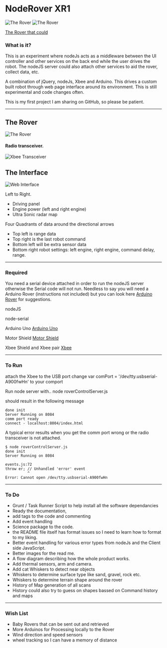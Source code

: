 NodeRover XR1
==

![The Rover](/images/spaceapps.png )
![The Rover](/images/nasa_logo.png)

[The Rover that could](https://2014.spaceappschallenge.org/project/the-little-rover-that-could/)


### What is it?
This is an experiment where nodeJs acts as a middleware between the UI controller and other services on the back end while the user drives the robot.  The nodeJS server could also attach other services to aid the rover, collect data, etc.

A combination of jQuery, nodeJs, Xbee and Arduino. This drives a custom built robot through web page interface around its environment.  This is still experimental and code changes often.

This is my first project I am sharing on GitHub, so please be patient.

_____
## The Rover

![The Rover](/images/xr1.jpg)

#### Radio transceiver.
![Xbee Transceiver ](/images/xBee.JPG)


## The Interface
![Web Interface ](/images/nodeRoverControls.jpg)

Left to Right.
* Driving panel
* Engine power (left and right engine)
* Ultra Sonic radar map

Four Quadrants of data around the directional arrows
* Top left is range data
* Top right is the last robot command
* Bottom left will be extra sensor data
* Bottom right robot settings: left engine, right engine, command delay, range.

______
### Required 

You need a serial device attached in order to run the nodeJS server otherwise the Serial code will not run.  Needless to say you will need a Arduino Rover (instructions not included) but you can look here [Arduino Rover](http://www.instructables.com/id/Little-Rover-ArduinoPicaxeTamiya-platform-las/) for suggestions.

nodeJS

node-serial

Arduino Uno [Arduino Uno](http://arduino.cc/en/Main/ArduinoBoardUno#.UxS-e3lBRqg)

Motor Shield [Motor Shield](https://www.sparkfun.com/products/9815)

Xbee Shield and Xbee pair [Xbee](https://www.sparkfun.com/categories/223)

_____
### To Run
attach the Xbee to the USB port
change var comPort = '/dev/tty.usbserial-A900fwHn' to your comport

Run node server with..
	node roverControlServer.js

should result in the following message

	done init
	Server Running on 8084
    comm port ready
    connect - localhost:8004/index.html

 A typical error results when you get the comm port wrong or the radio transceiver is not attached.

    $ node roverControlServer.js
	done init
	Server Running on 8084

	events.js:72
    throw er; // Unhandled 'error' event
              ^
	Error: Cannot open /dev/tty.usbserial-A900fwHn




___
### To Do
 - Grunt / Task Runner Script to help install all the software dependancies
 - Ready the documentation, 
 - add tags to the code and commenting
 - Add event handling 
 - Science package to the code.
 - the README file itself has format issues so I need to learn how to format to my liking.
 - Better event handling for various error types from nodeJs and the Client side JavaScript.
 - Better images for the read me. 
 - A flow diagram describing how the whole product works.
 - Add thermal sensors, arm and camera.
 - Add cat Whiskers to detect near objects
 - Whiskers to determine surface type like sand, gravel, rock etc.  
 - Whiskers to determine terrain shape around the rover
 - History of Map generation of all scans
 - History could also try to guess on shapes bassed on Command history and maps
___
### Wish List
 - Baby Rovers that can be sent out and retrieved 
 - More Arduinos for Processing locally to the Rover
 - Wind direction and speed sensors
 - wheel tracking so I can have a memory of distance

 





